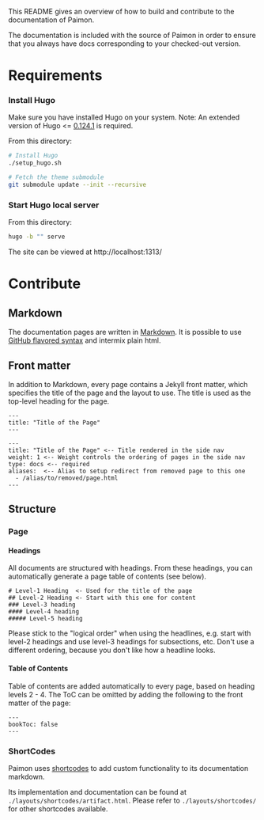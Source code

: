 This README gives an overview of how to build and contribute to the
documentation of Paimon.

The documentation is included with the source of Paimon in order to ensure
that you always have docs corresponding to your checked-out version.

# Requirements

### Install Hugo

Make sure you have installed Hugo on your system.
Note: An extended version of Hugo <= [0.124.1](https://github.com/gohugoio/hugo/releases/tag/v0.124.1) is required.

From this directory:

```sh
# Install Hugo
./setup_hugo.sh

# Fetch the theme submodule
git submodule update --init --recursive
```

### Start Hugo local server

From this directory:

```sh
hugo -b "" serve
```

The site can be viewed at http://localhost:1313/

# Contribute

## Markdown

The documentation pages are written in
[Markdown](http://daringfireball.net/projects/markdown/syntax). It is possible
to use [GitHub flavored
syntax](http://github.github.com/github-flavored-markdown) and intermix plain
html.

## Front matter

In addition to Markdown, every page contains a Jekyll front matter, which
specifies the title of the page and the layout to use. The title is used as the
top-level heading for the page.

    ---
    title: "Title of the Page"
    ---

    ---
    title: "Title of the Page" <-- Title rendered in the side nav
    weight: 1 <-- Weight controls the ordering of pages in the side nav
    type: docs <-- required
    aliases:  <-- Alias to setup redirect from removed page to this one
      - /alias/to/removed/page.html
    ---

## Structure

### Page

#### Headings

All documents are structured with headings. From these headings, you can
automatically generate a page table of contents (see below).

```
# Level-1 Heading  <- Used for the title of the page 
## Level-2 Heading <- Start with this one for content
### Level-3 heading
#### Level-4 heading
##### Level-5 heading
```

Please stick to the "logical order" when using the headlines, e.g. start with
level-2 headings and use level-3 headings for subsections, etc. Don't use a
different ordering, because you don't like how a headline looks.

#### Table of Contents

Table of contents are added automatically to every page, based on heading levels
2 - 4. The ToC can be omitted by adding the following to the front matter of
the page:

    ---
    bookToc: false
    ---

### ShortCodes 

Paimon uses [shortcodes](https://gohugo.io/content-management/shortcodes/) to add
custom functionality to its documentation markdown.

Its implementation and documentation can be found at
`./layouts/shortcodes/artifact.html`. Please refer to `./layouts/shortcodes/`
for other shortcodes available.
